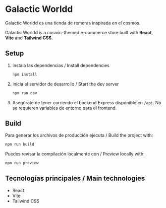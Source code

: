 # Galactic Worldd

Galactic Worldd es una tienda de remeras inspirada en el cosmos.

Galactic Worldd is a cosmic-themed e-commerce store built with **React**, **Vite** and **Tailwind CSS**.

## Setup

1. Instala las dependencias / Install dependencies

   ```bash
   npm install
   ```

2. Inicia el servidor de desarrollo / Start the dev server

   ```bash
   npm run dev
   ```

3. Asegúrate de tener corriendo el backend Express disponible en `/api`. No se
   requieren variables de entorno para el frontend.

## Build

Para generar los archivos de producción ejecuta / Build the project with:

```bash
npm run build
```

Puedes revisar la compilación localmente con / Preview locally with:

```bash
npm run preview
```

## Tecnologías principales / Main technologies

- React
- Vite
- Tailwind CSS

